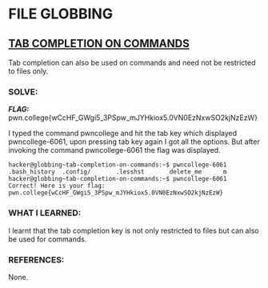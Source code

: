 # **FILE GLOBBING**
## **<ins>TAB COMPLETION ON COMMANDS</ins>**
Tab completion can also be used on commands and need not be restricted to files only.

### SOLVE: 
***FLAG:*** pwn.college{wCcHF_GWgi5_3PSpw_mJYHkiox5.0VN0EzNxwSO2kjNzEzW}

I typed the command pwncollege and hit the tab key which displayed pwncollege-6061, upon pressing tab key again
I got all the options. But after invoking the command pwncollege-6061 the flag was displayed.

```
hacker@globbing~tab-completion-on-commands:~$ pwncollege-6061
.bash_history  .config/       .lesshst       delete_me      m
hacker@globbing~tab-completion-on-commands:~$ pwncollege-6061
Correct! Here is your flag:
pwn.college{wCcHF_GWgi5_3PSpw_mJYHkiox5.0VN0EzNxwSO2kjNzEzW}
```

### WHAT I LEARNED:
I learnt that the tab completion key is not only restricted to files but can also be used for commands.

### REFERENCES:
None.
